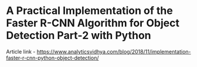 # A Practical Implementation of the Faster R-CNN Algorithm for Object Detection Part-2 with Python

Article link - https://www.analyticsvidhya.com/blog/2018/11/implementation-faster-r-cnn-python-object-detection/
